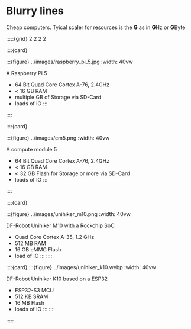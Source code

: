 # Blurry lines

Cheap computers.
Tyical scaler for resources is the **G** as in **G**Hz or **G**Byte

:::::{grid} 2 2 2 2

::::{card}

:::{figure} ../images/raspberry_pi_5.jpg
:width: 40vw

A Raspberry Pi 5

- 64 Bit Quad Core Cortex A-76, 2.4GHz
- < 16 GB RAM
- multiple GB of Storage via SD-Card
- loads of IO
:::

::::

::::{card}

:::{figure} ../images/cm5.png
:width: 40vw

A compute module 5

- 64 Bit Quad Core Cortex A-76, 2.4GHz
- < 16 GB RAM
- < 32 GB Flash for Storage or more via SD-Card
- loads of IO
:::

::::

::::{card}

:::{figure} ../images/unihiker_m10.png
:width: 40vw

DF-Robot Unihiker M10 with a Rockchip SoC

- Quad Core Cortex A-35, 1.2 GHz
- 512 MB RAM
- 16 GB eMMC Flash
- load of IO
:::
::::

::::{card}
:::{figure} ../images/unihiker_k10.webp
:width: 40vw

DF-Robot Unihiker K10 based on a ESP32

- ESP32-S3 MCU
- 512 KB SRAM
- 16 MB Flash
- loads of IO
:::
::::

:::::
